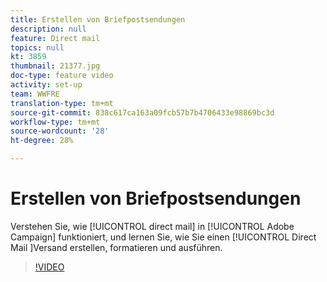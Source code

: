 ```yaml
---
title: Erstellen von Briefpostsendungen
description: null
feature: Direct mail
topics: null
kt: 3859
thumbnail: 21377.jpg
doc-type: feature video
activity: set-up
team: WWFRE
translation-type: tm+mt
source-git-commit: 838c617ca163a09fcb57b7b4706433e98869bc3d
workflow-type: tm+mt
source-wordcount: '28'
ht-degree: 28%

---
```



# Erstellen von Briefpostsendungen

Verstehen Sie, wie [!UICONTROL direct mail] in [!UICONTROL Adobe Campaign] funktioniert, und lernen Sie, wie Sie einen [!UICONTROL Direct Mail ]Versand erstellen, formatieren und ausführen.

>[!VIDEO](https://video.tv.adobe.com/v/21377?quality=12)
